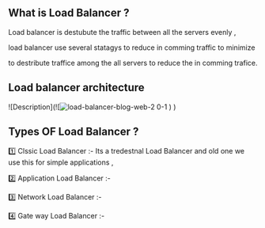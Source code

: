 ## What is Load Balancer ?

Load balancer is destubute the traffic between all the  servers evenly ,

load balancer use several statagys to reduce in comming traffic  to minimize 

to destribute traffice among the all servers to reduce the in comming trafice.

## Load balancer architecture 
![Description](![![load-balancer-blog-web-2 0-1](https://github.com/user-attachments/assets/6998e339-c51d-45bd-994e-7cdcdd1eae99)
)
)

## Types OF  Load Balancer ?
1️⃣ Clssic Load Balancer :-
Its a tredestnal Load Balancer and old one 
we use this for simple applications , 

2️⃣ Application Load Balancer :-

3️⃣ Network Load Balancer :-

4️⃣ Gate way Load Balancer :-
